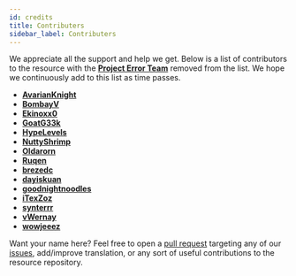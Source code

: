 ```yaml
---
id: credits
title: Contributers
sidebar_label: Contributers
---
```


We appreciate all the support and help we get. Below is a list of contributors to the resource with the [**Project Error Team**](https://github.com/orgs/project-error/people) removed from the list. We hope we continuously add to this list as time passes.

- [**AvarianKnight**](https://github.com/AvarianKnight)
- [**BombayV**](https://github.com/BombayV)
- [**Ekinoxx0**](https://github.com/Ekinoxx0)
- [**GoatG33k**](https://github.com/GoatG33k)
- [**HypeLevels**](https://github.com/HypeLevels)
- [**NuttyShrimp**](https://github.com/NuttyShrimp)
- [**Oldarorn**](https://github.com/Oldarorn)
- [**Ruqen**](https://github.com/Ruqen)
- [**brezedc**](https://github.com/brezedc)
- [**dayiskuan**](https://github.com/dayiskuan)
- [**goodnightnoodles**](https://github.com/goodnightnoodles)
- [**iTexZoz**](https://github.com/iTexZoz)
- [**synterrr**](https://github.com/synterrr)
- [**vWernay**](https://github.com/vWernay)
- [**wowjeeez**](https://github.com/wowjeeez)

Want your name here? Feel free to open a [pull request](https://github.com/project-error/npwd/pulls) targeting any of our [issues](https://github.com/project-error/npwd/issues), add/improve translation, or any sort of useful contributions to the resource repository.
